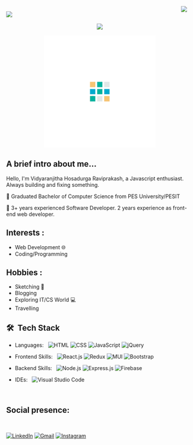 <span align="right">
  <img  align="right" src="https://raw.githubusercontent.com/MartinHeinz/MartinHeinz/master/wave.gif" width="33px"/>
</span>

![](https://img.shields.io/static/v1?label=&message=Hello%20There!!&color=aqua)

<p align="center">
  <img src="https://readme-typing-svg.herokuapp.com?color=009688&width=1100&size=40&center=true&vCenter=true&lines=I'm+Vidyaranjitha+Hosadurga+Raviprakash;Welcome+to+my+github+profile"/>
</p>

<p align="center" >
<img width= "300rem" height="300rem" src="assests/images/rubicks.gif">
</p>

## A brief intro about me...

Hello, I'm Vidyaranjitha Hosadurga Raviprakash, a Javascript enthusiast.
Always building and fixing something.

📌 Graduated Bachelor of Computer Science from PES University/PESIT

📌 3+ years experienced Software Developer. 2 years experience as front-end web developer.

## Interests :

- Web Development 🌐
- Coding/Programming
  <br>

## Hobbies :

- Sketching 🎨
- Blogging
- Exploring IT/CS World 💻
- Travelling
  <br>

## **🛠 &nbsp;Tech Stack**

- Languages: &nbsp;
  ![HTML](https://img.shields.io/badge/-HTML-333333?style=flat&logo=HTML5)
  ![CSS](https://img.shields.io/badge/-CSS-333333?style=flat&logo=CSS3&logoColor=1572B6)
  ![JavaScript](https://img.shields.io/badge/-JavaScript-333333?style=flat&logo=javascript)
  ![jQuery](https://img.shields.io/badge/jquery-%230769AD.svg?style=flat&logo=jquery&logoColor=white)

- Frontend Skills: &nbsp;
  ![React.js](https://img.shields.io/badge/-React.js-333333?style=flat&logo=React&logoColor=007ACC)
  ![Redux](https://img.shields.io/badge/-Redux-333333?style=flat&logo=redux&logoColor=007ACC)
  ![MUI](https://img.shields.io/badge/MUI-%230081CB.svg?style=flat&logo=mui&logoColor=white)
  ![Bootstrap](https://img.shields.io/badge/-Bootstrap-333333?style=flat&logo=bootstrap&logoColor=563D7C)

- Backend Skills: &nbsp;
  ![Node.js](https://img.shields.io/badge/-Node.js-333333?style=flat&logo=Node.js&logoColor=007ACC)
  ![Express.js](https://img.shields.io/badge/-Express.js-333333?style=flat&logo=node.js)
  ![Firebase](https://img.shields.io/badge/-Firebase-333333?style=flat&logo=firebase)

- IDEs: &nbsp;
  ![Visual Studio Code](https://img.shields.io/badge/-Visual%20Studio%20Code-333333?style=flat&logo=visual-studio-code&logoColor=007ACC)

<br>

## Social presence:

<br>

[![LinkedIn](https://img.shields.io/badge/-Vidyaranjitha_Hosadurga_Raviprakash-2867B2?style=flat&logo=Linkedin&logoColor=white)](https://www.linkedin.com/in/vidyaranjitha-raviprakash-achar-1b71b2118)
[![Gmail](https://img.shields.io/badge/@vidyaachar19-2867B2?style=flat&logo=Gmail&logoColor=red)](https://www.vidyaachar19@gmail.com)
[![Instagram](https://img.shields.io/badge/prismatic.hr-E4405F?style=flat&logo=instagram&logoColor=white)](https://www.instagram.com/prismatic.hr/)
